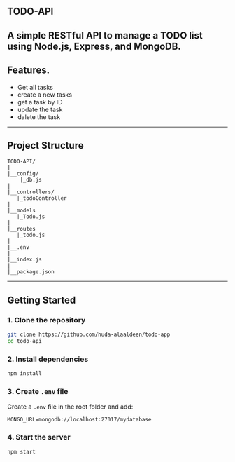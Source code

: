## TODO-API

A simple RESTful API to manage a TODO list using Node.js, Express, and MongoDB.
--------------
## Features. 

 - Get all tasks
 - create a new tasks
 - get a task by ID 
 - update the task 
 - dalete the task 
--------------
## Project Structure

```
TODO-API/
|
|__config/
    |_db.js
|
|__controllers/
   |_todoController 
|
|__models
   |_Todo.js
|
|__routes
   |_todo.js
|
|__.env
|
|__index.js
|
|__package.json 
```
--------------

## Getting Started

### 1. Clone the repository

```bash
git clone https://github.com/huda-alaaldeen/todo-app
cd todo-api
```
### 2. Install dependencies

```bash
npm install
```
### 3. Create `.env` file

Create a `.env` file in the root folder and add:

```env
MONGO_URL=mongodb://localhost:27017/mydatabase
```
### 4. Start the server

```bash
npm start
```